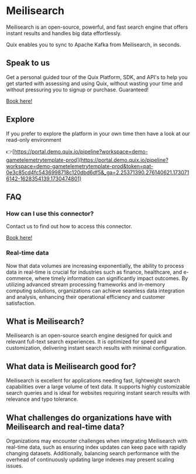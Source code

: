 <!-- START MARKDOWN -->
<!--[tech-name]-->
# Meilisearch

<!--[blurb-about-tech]-->
Meilisearch is an open-source, powerful, and fast search engine that offers instant results and handles big data effortlessly.

Quix enables you to sync to Apache Kafka <span id="to_or_from">from</span> <span id="techname">Meilisearch</span>, in seconds.

## Speak to us

Get a personal guided tour of the Quix Platform, SDK, and API's to help you get started with assessing and using Quix, without wasting your time and without pressuring you to signup or purchase. Guaranteed!

[Book here!](https://quix.io/book-a-demo)

## Explore

If you prefer to explore the platform in your own time then have a look at our read-only environment

👉[https://portal.demo.quix.io/pipeline?workspace=demo-gametelemetrytemplate-prod](https://portal.demo.quix.io/pipeline?workspace=demo-gametelemetrytemplate-prod&token=pat-0e3c85cd4fc5436998718c120dbd6df5&_ga=2.25371390.276140621.1730716142-1628354139.1730474801)

## FAQ 

### How can I use this connector?

Contact us to find out how to access this connector.

[Book here!](https://quix.io/book-a-demo)

### Real-time data

Now that data volumes are increasing exponentially, the ability to process data in real-time is crucial for industries such as finance, healthcare, and e-commerce, where timely information can significantly impact outcomes. By utilizing advanced stream processing frameworks and in-memory computing solutions, organizations can achieve seamless data integration and analysis, enhancing their operational efficiency and customer satisfaction.

## What is <span id="techname">Meilisearch</span>?

<!--[tech-seo-text]-->
Meilisearch is an open-source search engine designed for quick and relevant full-text search experiences. It is optimized for speed and customization, delivering instant search results with minimal configuration.

## What data is <span id="techname">Meilisearch</span> good for?

<!--[tech-data-seo-text]-->
Meilisearch is excellent for applications needing fast, lightweight search capabilities over a large volume of text data. It supports highly customizable search queries and is ideal for websites requiring instant search results with relevance and typo tolerance.

## What challenges do organizations have with <span id="techname">Meilisearch</span> and real-time data?

<!--[tech-challenges-seo-text]-->
Organizations may encounter challenges when integrating Meilisearch with real-time data, such as ensuring index updates can keep pace with rapidly changing datasets. Additionally, balancing search performance with the overhead of continuously updating large indexes may present scaling issues.
<!-- END MARKDOWN -->
